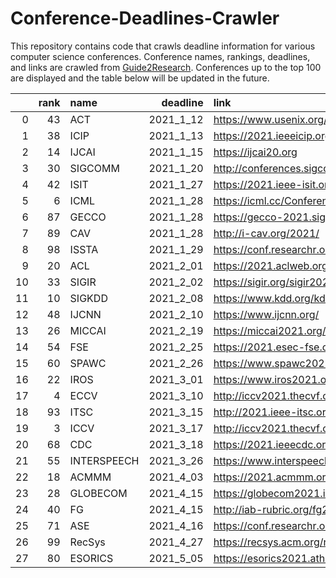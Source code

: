 # Conference-Deadlines-Crawler

This repository contains code that crawls deadline information for various computer science conferences. 
Conference names, rankings, deadlines, and links are crawled from [Guide2Research](https://www.guide2research.com/topconf/).
Conferences up to the top 100 are displayed and the table below will be updated in the future.

|    |   rank | name        |   deadline | link                                         |
|---:|-------:|:------------|-----------:|:---------------------------------------------|
|  0 |     43 | ACT         |  2021_1_12 | https://www.usenix.org/conference/atc21      |
|  1 |     38 | ICIP        |  2021_1_13 | https://2021.ieeeicip.org/Default.asp        |
|  2 |     14 | IJCAI       |  2021_1_15 | https://ijcai20.org                          |
|  3 |     30 | SIGCOMM     |  2021_1_20 | http://conferences.sigcomm.org/sigcomm/2021/ |
|  4 |     42 | ISIT        |  2021_1_27 | https://2021.ieee-isit.org/                  |
|  5 |      6 | ICML        |  2021_1_28 | https://icml.cc/Conferences/2021             |
|  6 |     87 | GECCO       |  2021_1_28 | https://gecco-2021.sigevo.org                |
|  7 |     89 | CAV         |  2021_1_28 | http://i-cav.org/2021/                       |
|  8 |     98 | ISSTA       |  2021_1_29 | https://conf.researchr.org/home/issta-2021   |
|  9 |     20 | ACL         |  2021_2_01 | https://2021.aclweb.org/                     |
| 10 |     33 | SIGIR       |  2021_2_02 | https://sigir.org/sigir2021/                 |
| 11 |     10 | SIGKDD      |  2021_2_08 | https://www.kdd.org/kdd2021/                 |
| 12 |     48 | IJCNN       |  2021_2_10 | https://www.ijcnn.org/                       |
| 13 |     26 | MICCAI      |  2021_2_19 | https://miccai2021.org/en/                   |
| 14 |     54 | FSE         |  2021_2_25 | https://2021.esec-fse.org/                   |
| 15 |     60 | SPAWC       |  2021_2_26 | https://www.spawc2021.com/                   |
| 16 |     22 | IROS        |  2021_3_01 | https://www.iros2021.org/                    |
| 17 |      4 | ECCV        |  2021_3_10 | http://iccv2021.thecvf.com/                  |
| 18 |     93 | ITSC        |  2021_3_15 | http://2021.ieee-itsc.org/                   |
| 19 |      3 | ICCV        |  2021_3_17 | http://iccv2021.thecvf.com/home              |
| 20 |     68 | CDC         |  2021_3_18 | https://2021.ieeecdc.org/                    |
| 21 |     55 | INTERSPEECH |  2021_3_26 | https://www.interspeech2021.org/             |
| 22 |     18 | ACMMM       |  2021_4_03 | https://2021.acmmm.org/                      |
| 23 |     28 | GLOBECOM    |  2021_4_15 | https://globecom2021.ieee-globecom.org/      |
| 24 |     40 | FG          |  2021_4_15 | http://iab-rubric.org/fg2021/                |
| 25 |     71 | ASE         |  2021_4_16 | https://conf.researchr.org/home/ase-2021     |
| 26 |     99 | RecSys      |  2021_4_27 | https://recsys.acm.org/recsys21/             |
| 27 |     80 | ESORICS     |  2021_5_05 | https://esorics2021.athene-center.de/        |

